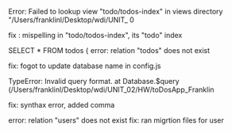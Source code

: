 
Error: Failed to lookup view "todo/todos-index" in views directory "/Users/franklinl/Desktop/wdi/UNIT_
0

fix : mispelling in "todo/todos-index", its "todo" index


SELECT * FROM todos
{ error: relation "todos" does not exist

fix: fogot to update database name in config.js


TypeError: Invalid query format.
    at Database.$query (/Users/franklinl/Desktop/wdi/UNIT_02/HW/toDosApp_Franklin

fix: synthax error, added comma

error: relation "users" does not exist
 fix: ran migrtion files for user